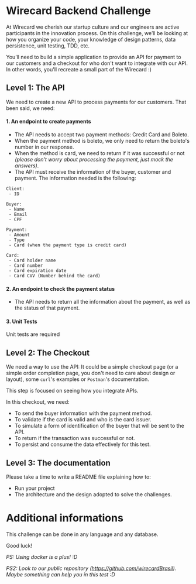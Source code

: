 # Wirecard Backend Challenge

At Wirecard we cherish our startup culture and our engineers are active participants in the innovation process. On this challenge, we’ll be looking at how you organize your code, your knowledge of design patterns, data persistence, unit testing, TDD, etc.

You’ll need to build a simple application to provide an API for payment to our customers and a checkout for who don't want to integrate with our API. In other words, you'll recreate a small part of the Wirecard :)

## Level 1: The API

We need to create a new API to process payments for our customers.
That been said, we need:

#### 1. An endpoint to create payments
- The API needs to accept two payment methods: Credit Card and Boleto.
- When the payment method is boleto, we only need to return the boleto's number in our response.
- When the method is card, we need to return if it was successful or not *(please don't worry about processing the payment, just mock the answers)*.
- The API must receive the information of the buyer, customer and payment. The information needed is the following:
```
Client:
 - ID

Buyer:
 - Name
 - Email
 - CPF

Payment:
 - Amount
 - Type
 - Card (when the payment type is credit card)

Card:
 - Card holder name
 - Card number
 - Card expiration date
 - Card CVV (Number behind the card)

```

#### 2. An endpoint to check the payment status
- The API needs to return all the information about the payment, as well as the status of that payment.

#### 3. Unit Tests
Unit tests are required

## Level 2: The Checkout

We need a way to use the API: It could be a simple checkout page (or a simple order completion page, you don't need to care about design or layout), some `curl`'s examples or `Postman`'s documentation.

This step is focused on seeing how you integrate APIs.

In this checkout, we need:
- To send the buyer information with the payment method.
- To validate if the card is valid and who is the card issuer.
- To simulate a form of identification of the buyer that will be sent to the API.
- To return if the transaction was successful or not.
- To persist and consume the data effectively for this test.

## Level 3: The documentation

Please take a time to write a README file explaining how to:
- Run your project
- The architecture and the design adopted to solve the challenges.

# Additional informations
This challenge can be done in any language and any database.

Good luck!

*PS: Using docker is a plus! :D*

*PS2: Look to our public repository (https://github.com/wirecardBrasil). Maybe something can help you in this test :D*